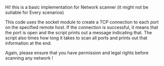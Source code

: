 Hi! this is a basic implementation for Network scanner (it might not be sutiable for Every scenarios)

This code uses the socket module to create a TCP connection to each port on the specified remote host. If the connection is successful, it means that the port is open and the script prints out a message indicating that. The script also times how long it takes to scan all ports and prints out that information at the end.

Again, please ensure that you have permission and legal rights before scanning any network ! 